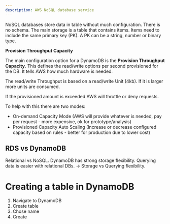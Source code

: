 ```yaml
---
description: AWS NoSQL database service
---
```

NoSQL databases store data in table without much configuration. There is no schema. The main storage is a table that contains items. Items need to include the same primary key (PK). A PK can be a string, number or binary type.

**Provision Throughput Capacity**

The main configuration option for a DynamoDB is the **Provision Throughput Capacity**. This defines the read/write options per second provisioned for the DB. It tells AWS how much hardware is needed.

The read/write Throughput is based on a read/write Unit (4kb). If it is larger more units are consumed.

If the provisioned amount is exceeded AWS will throttle or deny requests.

To help with this there are two modes:

* On-demand Capacity Mode (AWS will provide whatever is needed, pay per request - more expensive, ok for prototype/analysis)
* Provisioned Capacity Auto Scaling (Increase or decrease configured capacity based on rules - better for production due to lower cost)

## RDS vs DynamoDB

Relational vs NoSQL. DynamoDB has strong storage flexibility. Querying data is easier with relational DBs. -> Storage vs Querying flexibility.

# Creating a table in DynamoDB

1. Navigate to DynamoDB
2. Create table
3. Chose name
4. Create



